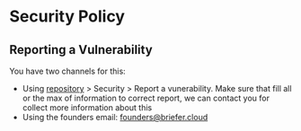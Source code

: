 # Security Policy

## Reporting a Vulnerability

You have two channels for this: 

* Using [repository](https://github.com/briefercloud/briefer) > Security > Report a vunerability. Make sure that fill all or the max of information to correct report, we can contact you for collect more information about this
* Using the founders email: founders@briefer.cloud
